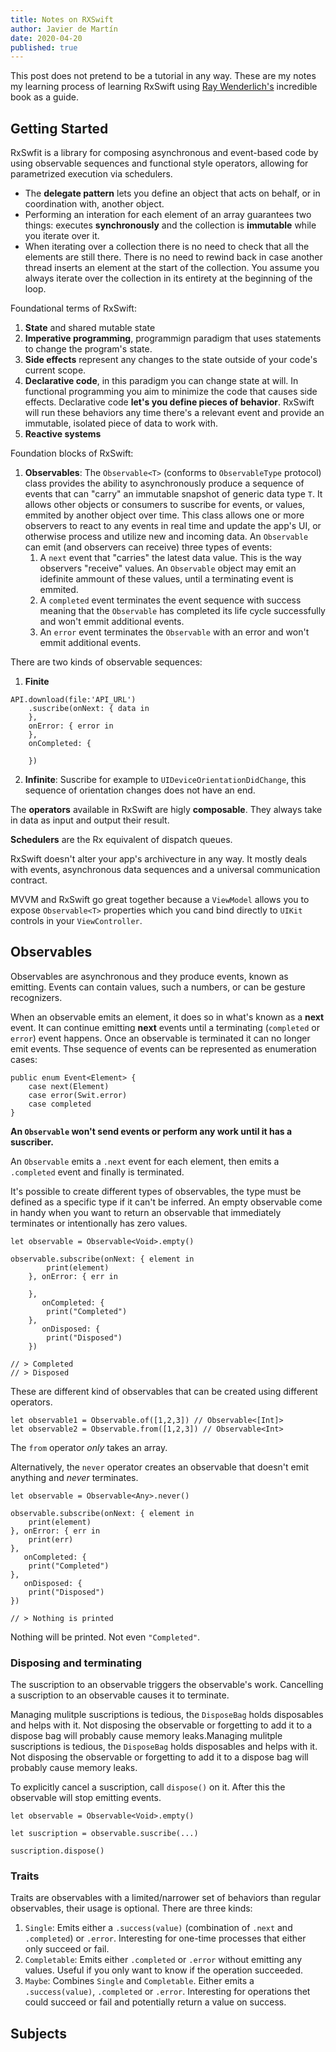 ```yaml
---
title: Notes on RXSwift
author: Javier de Martín
date: 2020-04-20
published: true
---
```


This post does not pretend to be a tutorial in any way. These are my notes my learning process of learning RxSwift using [Ray Wenderlich's](https://store.raywenderlich.com/products/rxswift) incredible book as a guide.

## Getting Started

RxSwfit is a library for composing asynchronous and event-based code by using observable sequences and functional style operators, allowing for parametrized execution via schedulers.

* The **delegate pattern** lets you define an object that acts on behalf, or in coordination with, another object.
* Performing an interation for each element of an array guarantees two things: executes **synchronously** and the collection is **immutable** while you iterate over it.
* When iterating over a collection there is no need to check that all the elements are still there. There is no need to rewind back in case another thread inserts an element at the start of the collection. You assume you always iterate over the collection in its entirety at the beginning of the loop.

Foundational terms of RxSwift:

1. **State** and shared mutable state
2. **Imperative programming**, programmign paradigm that uses statements to change the program's state.
3. **Side effects** represent any changes to the state outside of your code's current scope.
4. **Declarative code**, in this paradigm you can change state at will. In functional programming you aim to minimize the code that causes side effects. Declarative code **let's you define pieces of behavior**. RxSwift will run these behaviors any time there's a relevant event and provide an immutable, isolated piece of data to work with.
5. **Reactive systems**

Foundation blocks of RxSwift:

1. **Observables**: The `Observable<T>` (conforms to `ObservableType` protocol) class provides the ability to asynchronously produce a sequence of events that can "carry" an immutable snapshot of generic data type `T`. It allows other objects or consumers to suscribe for events, or values, emmited by another object over time. This class allows one or more observers to react to any events in real time and update the app's UI, or otherwise process and utilize new and incoming data. An `Observable` can emit (and observers can receive) three types of events:
	1. A `next` event that "carries" the latest data value. This is the way observers "receive" values. An `Observable` object may emit an idefinite ammount of these values, until a terminating event is emmited.
	2. A `completed` event terminates the event sequence with success meaning that the `Observable` has completed its life cycle successfully and won't emmit additional events.
	3. An `error` event terminates the `Observable` with an error and won't emmit additional events.


There are two kinds of observable sequences:

1. **Finite**

```
API.download(file:'API_URL')
	.suscribe(onNext: { data in
	},
	onError: { error in 
	}, 
	onCompleted: {

	})
```

2. **Infinite**: Suscribe for example to `UIDeviceOrientationDidChange`, this sequence of orientation changes does not have an end.

The **operators** available in RxSwift are higly **composable**. They always take in data as input and output their result.

**Schedulers** are the Rx equivalent of dispatch queues.

RxSwift doesn't alter your app's archivecture in any way. It mostly deals with events, asynchronous data sequences and a universal communication contract.

MVVM and RxSwift go great together because a `ViewModel` allows you to expose `Observable<T>` properties which you cand bind directly to `UIKit` controls in your `ViewController`.


## Observables

Observables are asynchronous and they produce events, known as emitting. Events can contain values, such a numbers, or can be gesture recognizers.

When an observable emits an element, it does so in what's known as a **next** event. It can continue emitting **next** events until a terminating (`completed` or `error`) event happens. Once an observable is terminated it can no longer emit events. Thse sequence of events can be represented as enumeration cases:

```
public enum Event<Element> {
	case next(Element)
	case error(Swit.error)
	case completed
}
```

**An `Observable` won't send events or perform any work until it has a suscriber.**

An `Observable` emits a `.next` event for each element, then emits a `.completed` event and finally is terminated. 

It's possible to create different types of observables, the type must be defined as a specific type if it can't be inferred. An empty observable come in handy when you want to return an observable that immediately terminates or intentionally has zero values.

```
let observable = Observable<Void>.empty()

observable.subscribe(onNext: { element in
        print(element)
    }, onError: { err in

    },
       onCompleted: {
        print("Completed")
    },
       onDisposed: {
        print("Disposed")
    })

// > Completed
// > Disposed
```

These are different kind of observables that can be created using different operators.

```
let observable1 = Observable.of([1,2,3]) // Observable<[Int]>
let observable2 = Observable.from([1,2,3]) // Observable<Int>
```

The `from` operator *only* takes an array.

Alternatively, the `never` operator creates an observable that doesn't emit anything and *never* terminates. 


```
let observable = Observable<Any>.never()

observable.subscribe(onNext: { element in
    print(element)
}, onError: { err in
    print(err)
},
   onCompleted: {
    print("Completed")
},
   onDisposed: {
    print("Disposed")
})

// > Nothing is printed
```

Nothing will be printed. Not even `"Completed"`.

### Disposing and terminating

The suscription to an observable triggers the observable's work. Cancelling a suscription to an observable causes it to terminate.

Managing mulitple suscriptions is tedious, the `DisposeBag` holds disposables and helps with it. Not disposing the observable or forgetting to add it to a dispose bag will probably cause memory leaks.Managing mulitple suscriptions is tedious, the `DisposeBag` holds disposables and helps with it. Not disposing the observable or forgetting to add it to a dispose bag will probably cause memory leaks.

To explicitly cancel a suscription, call `dispose()` on it. After this the observable will stop emitting events.

```
let observable = Observable<Void>.empty()

let suscription = observable.suscribe(...)

suscription.dispose()
```

### Traits

Traits are observables with a limited/narrower set of behaviors than regular observables, their usage is optional. There are three kinds:

1. `Single`: Emits either a `.success(value)` (combination of `.next` and `.completed`) or `.error`. Interesting for one-time processes that either only succeed or fail.
2. `Completable`: Emits either `.completed` or `.error` without emitting any values. Useful if you only want to know if the operation succeeded.
3. `Maybe`: Combines `Single` and `Completable`. Either emits a `.success(value)`, `.completed` or `.error`. Interesting for operations thet could succeed or fail and potentially return a value on success.


## Subjects

